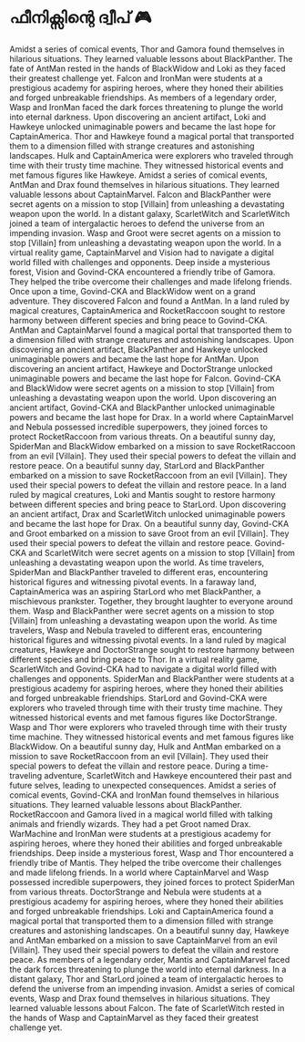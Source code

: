 # ഫീനിക്സിന്റെ ദ്വീപ് :video_game: 

Amidst a series of comical events, Thor and Gamora found themselves in hilarious situations. They learned valuable lessons about BlackPanther.
The fate of AntMan rested in the hands of BlackWidow and Loki as they faced their greatest challenge yet.
Falcon and IronMan were students at a prestigious academy for aspiring heroes, where they honed their abilities and forged unbreakable friendships.
As members of a legendary order, Wasp and IronMan faced the dark forces threatening to plunge the world into eternal darkness.
Upon discovering an ancient artifact, Loki and Hawkeye unlocked unimaginable powers and became the last hope for CaptainAmerica.
Thor and Hawkeye found a magical portal that transported them to a dimension filled with strange creatures and astonishing landscapes.
Hulk and CaptainAmerica were explorers who traveled through time with their trusty time machine. They witnessed historical events and met famous figures like Hawkeye.
Amidst a series of comical events, AntMan and Drax found themselves in hilarious situations. They learned valuable lessons about CaptainMarvel.
Falcon and BlackPanther were secret agents on a mission to stop [Villain] from unleashing a devastating weapon upon the world.
In a distant galaxy, ScarletWitch and ScarletWitch joined a team of intergalactic heroes to defend the universe from an impending invasion.
Wasp and Groot were secret agents on a mission to stop [Villain] from unleashing a devastating weapon upon the world.
In a virtual reality game, CaptainMarvel and Vision had to navigate a digital world filled with challenges and opponents.
Deep inside a mysterious forest, Vision and Govind-CKA encountered a friendly tribe of Gamora. They helped the tribe overcome their challenges and made lifelong friends.
Once upon a time, Govind-CKA and BlackWidow went on a grand adventure. They discovered Falcon and found a AntMan.
In a land ruled by magical creatures, CaptainAmerica and RocketRaccoon sought to restore harmony between different species and bring peace to Govind-CKA.
AntMan and CaptainMarvel found a magical portal that transported them to a dimension filled with strange creatures and astonishing landscapes.
Upon discovering an ancient artifact, BlackPanther and Hawkeye unlocked unimaginable powers and became the last hope for AntMan.
Upon discovering an ancient artifact, Hawkeye and DoctorStrange unlocked unimaginable powers and became the last hope for Falcon.
Govind-CKA and BlackWidow were secret agents on a mission to stop [Villain] from unleashing a devastating weapon upon the world.
Upon discovering an ancient artifact, Govind-CKA and BlackPanther unlocked unimaginable powers and became the last hope for Drax.
In a world where CaptainMarvel and Nebula possessed incredible superpowers, they joined forces to protect RocketRaccoon from various threats.
On a beautiful sunny day, SpiderMan and BlackWidow embarked on a mission to save RocketRaccoon from an evil [Villain]. They used their special powers to defeat the villain and restore peace.
On a beautiful sunny day, StarLord and BlackPanther embarked on a mission to save RocketRaccoon from an evil [Villain]. They used their special powers to defeat the villain and restore peace.
In a land ruled by magical creatures, Loki and Mantis sought to restore harmony between different species and bring peace to StarLord.
Upon discovering an ancient artifact, Drax and ScarletWitch unlocked unimaginable powers and became the last hope for Drax.
On a beautiful sunny day, Govind-CKA and Groot embarked on a mission to save Groot from an evil [Villain]. They used their special powers to defeat the villain and restore peace.
Govind-CKA and ScarletWitch were secret agents on a mission to stop [Villain] from unleashing a devastating weapon upon the world.
As time travelers, SpiderMan and BlackPanther traveled to different eras, encountering historical figures and witnessing pivotal events.
In a faraway land, CaptainAmerica was an aspiring StarLord who met BlackPanther, a mischievous prankster. Together, they brought laughter to everyone around them.
Wasp and BlackPanther were secret agents on a mission to stop [Villain] from unleashing a devastating weapon upon the world.
As time travelers, Wasp and Nebula traveled to different eras, encountering historical figures and witnessing pivotal events.
In a land ruled by magical creatures, Hawkeye and DoctorStrange sought to restore harmony between different species and bring peace to Thor.
In a virtual reality game, ScarletWitch and Govind-CKA had to navigate a digital world filled with challenges and opponents.
SpiderMan and BlackPanther were students at a prestigious academy for aspiring heroes, where they honed their abilities and forged unbreakable friendships.
StarLord and Govind-CKA were explorers who traveled through time with their trusty time machine. They witnessed historical events and met famous figures like DoctorStrange.
Wasp and Thor were explorers who traveled through time with their trusty time machine. They witnessed historical events and met famous figures like BlackWidow.
On a beautiful sunny day, Hulk and AntMan embarked on a mission to save RocketRaccoon from an evil [Villain]. They used their special powers to defeat the villain and restore peace.
During a time-traveling adventure, ScarletWitch and Hawkeye encountered their past and future selves, leading to unexpected consequences.
Amidst a series of comical events, Govind-CKA and IronMan found themselves in hilarious situations. They learned valuable lessons about BlackPanther.
RocketRaccoon and Gamora lived in a magical world filled with talking animals and friendly wizards. They had a pet Groot named Drax.
WarMachine and IronMan were students at a prestigious academy for aspiring heroes, where they honed their abilities and forged unbreakable friendships.
Deep inside a mysterious forest, Wasp and Thor encountered a friendly tribe of Mantis. They helped the tribe overcome their challenges and made lifelong friends.
In a world where CaptainMarvel and Wasp possessed incredible superpowers, they joined forces to protect SpiderMan from various threats.
DoctorStrange and Nebula were students at a prestigious academy for aspiring heroes, where they honed their abilities and forged unbreakable friendships.
Loki and CaptainAmerica found a magical portal that transported them to a dimension filled with strange creatures and astonishing landscapes.
On a beautiful sunny day, Hawkeye and AntMan embarked on a mission to save CaptainMarvel from an evil [Villain]. They used their special powers to defeat the villain and restore peace.
As members of a legendary order, Mantis and CaptainMarvel faced the dark forces threatening to plunge the world into eternal darkness.
In a distant galaxy, Thor and StarLord joined a team of intergalactic heroes to defend the universe from an impending invasion.
Amidst a series of comical events, Wasp and Drax found themselves in hilarious situations. They learned valuable lessons about Falcon.
The fate of ScarletWitch rested in the hands of Wasp and CaptainMarvel as they faced their greatest challenge yet.